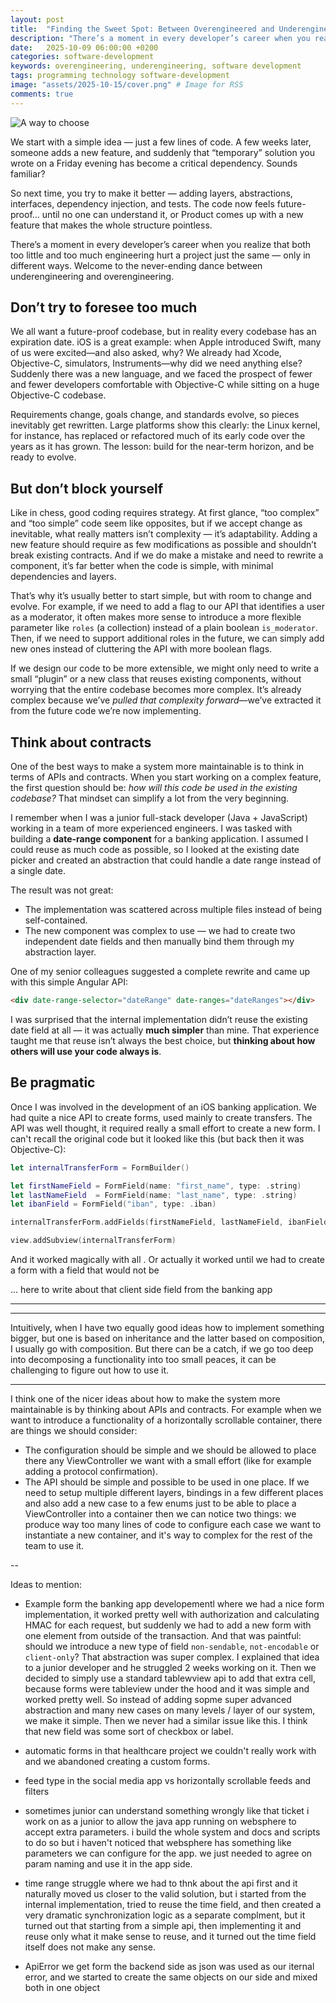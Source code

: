 ```yaml
---
layout: post
title:  "Finding the Sweet Spot: Between Overengineered and Underengineered Code"
description: "There’s a moment in every developer’s career when you realize that both too little and too much engineering hurt a project just the same — only in different ways."
date:   2025-10-09 06:00:00 +0200
categories: software-development
keywords: overengineering, underengineering, software development
tags: programming technology software-development
image: "assets/2025-10-15/cover.png" # Image for RSS
comments: true
---
```


![A way to choose]({{site.url}}/assets/2025-10-15/cover.webp)

We start with a simple idea — just a few lines of code. A few weeks later, someone adds a new feature, and suddenly that “temporary” solution you wrote on a Friday evening has become a critical dependency. Sounds familiar?

So next time, you try to make it better — adding layers, abstractions, interfaces, dependency injection, and tests. The code now feels future-proof… until no one can understand it, or Product comes up with a new feature that makes the whole structure pointless.

There’s a moment in every developer’s career when you realize that both too little and too much engineering hurt a project just the same — only in different ways. Welcome to the never-ending dance between underengineering and overengineering.

## Don’t try to foresee too much

We all want a future-proof codebase, but in reality every codebase has an expiration date. iOS is a great example: when Apple introduced Swift, many of us were excited—and also asked, why? We already had Xcode, Objective-C, simulators, Instruments—why did we need anything else? Suddenly there was a new language, and we faced the prospect of fewer and fewer developers comfortable with Objective-C while sitting on a huge Objective-C codebase. 

Requirements change, goals change, and standards evolve, so pieces inevitably get rewritten. Large platforms show this clearly: the Linux kernel, for instance, has replaced or refactored much of its early code over the years as it has grown. The lesson: build for the near-term horizon, and be ready to evolve.

## But don’t block yourself

Like in chess, good coding requires strategy. At first glance, “too complex” and “too simple” code seem like opposites, but if we accept change as inevitable, what really matters isn’t complexity — it’s adaptability. Adding a new feature should require as few modifications as possible and shouldn’t break existing contracts. And if we do make a mistake and need to rewrite a component, it’s far better when the code is simple, with minimal dependencies and layers.

That’s why it’s usually better to start simple, but with room to change and evolve. For example, if we need to add a flag to our API that identifies a user as a moderator, it often makes more sense to introduce a more flexible parameter like `roles` (a collection) instead of a plain boolean `is_moderator`. Then, if we need to support additional roles in the future, we can simply add new ones instead of cluttering the API with more boolean flags.

If we design our code to be more extensible, we might only need to write a small “plugin” or a new class that reuses existing components, without worrying that the entire codebase becomes more complex. It’s already complex because we’ve *pulled that complexity forward*—we’ve extracted it from the future code we’re now implementing.

## Think about contracts

One of the best ways to make a system more maintainable is to think in terms of APIs and contracts.
When you start working on a complex feature, the first question should be: *how will this code be used in the existing codebase?* That mindset can simplify a lot from the very beginning.

I remember when I was a junior full-stack developer (Java + JavaScript) working in a team of more experienced engineers. I was tasked with building a **date-range component** for a banking application. I assumed I could reuse as much code as possible, so I looked at the existing date picker and created an abstraction that could handle a date range instead of a single date.

The result was not great:
- The implementation was scattered across multiple files instead of being self-contained.
- The new component was complex to use — we had to create two independent date fields and then manually bind them through my abstraction layer.

One of my senior colleagues suggested a complete rewrite and came up with this simple Angular API:

```html
<div date-range-selector="dateRange" date-ranges="dateRanges"></div>
```

I was surprised that the internal implementation didn’t reuse the existing date field at all — it was actually **much simpler** than mine.
That experience taught me that reuse isn’t always the best choice, but **thinking about how others will use your code always is**.

## Be pragmatic

Once I was involved in the development of an iOS banking application. We had quite a nice API to create forms, used mainly to create transfers. The API was well thought, it required really a small effort to create a new form. I can't recall the original code but it looked like this (but back then it was Objective-C):

```swift
let internalTransferForm = FormBuilder()

let firstNameField = FormField(name: "first_name", type: .string)
let lastNameField  = FormField(name: "last_name", type: .string)
let ibanField = FormField("iban", type: .iban)

internalTransferForm.addFields(firstNameField, lastNameField, ibanField)

view.addSubview(internalTransferForm)

```

And it worked magically with all . Or actually it worked until we had to create a form with a field that would not be


... here to write about that client side field from the banking app



---

---

Intuitively, when I have two equally good ideas how to implement something bigger, but one is based on inheritance and the latter based on composition, I usually go with composition. But there can be a catch, if we go too deep into decomposing a functionality into too small peaces, it can be challenging to figure out how to use it. 

---

I think one of the nicer ideas about how to make the system more maintainable is by thinking about APIs and contracts. For example when we want to introduce a functionality of a horizontally scrollable container, there are things we should consider:
- The configuration should be simple and we should be allowed to place there any ViewController we want with a small effort (like for example adding a protocol confirmation).
- The API should be simple and possible to be used in one place. If we need to setup multiple different layers, bindings in a few different places and also add a new case to a few enums just to be able to place a ViewController into a container then we can notice two things: we produce way too many lines of code to configure each case we want to instantiate a new container, and it's way to complex for the rest of the team to use it.


--

Ideas to mention:

- Example form the banking app developementl where we had a nice form implementation, it worked pretty well with authorization and calculating HMAC for each request, but suddenly we had to add a new form with one element from outside of the transaction. And that was paintful: should we introduce a new type of field `non-sendable`, `not-encodable` or `client-only`? That abstraction was super complex. I explained that idea to a junior developer and he struggled 2 weeks working on it. Then we decided to simply use a standard tablewview api to add that extra cell, because forms were tableview under the hood and it was simple and worked pretty well. So instead of adding sopme super advanced abstraction and many new cases on many levels / layer of our system, we make it simple. Then we never had a similar issue like this. I think that new field was some sort of checkbox or label.

- automatic forms in that healthcare project we couldn't really work with and we abandoned creating a custom forms.

- feed type in the social media app vs horizontally scrollable feeds and filters

- sometimes junior can understand something wrongly like that ticket i work on as a junior to allow the java app running on websphere to accept extra parameters. i build the whole system and docs and scripts to do so but i haven't noticed that websphere has something like parameters we can configure for the app. we just needed to agree on param naming and use it in the app side. 

- time range struggle where we had to thnk about the api first and it naturally moved us closer to the valid solution, but i started from the internal implementation, tried to reuse the time field, and then created a very dramatic synchronization logic as a separate complment, but it turned out that starting from a simple api, then implementing it and reuse only what it make sense to reuse, and it turned out the time field itself does not make any sense. 

- ApiError we get form the backend side as json was used as our iternal error, and we started to create the same objects on our side and mixed both in one object